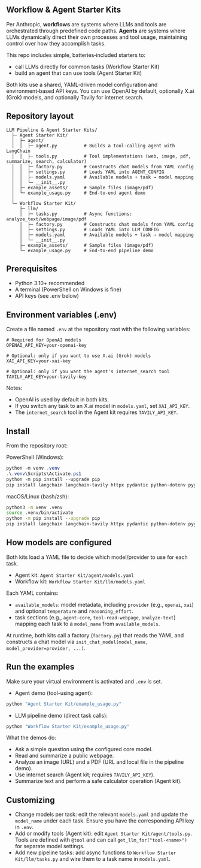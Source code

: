 ## Workflow & Agent Starter Kits

Per Anthropic, **workflows** are systems where LLMs and tools are orchestrated through predefined code paths. **Agents** are systems where LLMs dynamically direct their own processes and tool usage, maintaining control over how they accomplish tasks.

This repo includes simple, batteries‑included starters to:
- call LLMs directly for common tasks (Workflow Starter Kit)
- build an agent that can use tools (Agent Starter Kit)

Both kits use a shared, YAML‑driven model configuration and environment‑based API keys. You can use OpenAI by default, optionally X.ai (Grok) models, and optionally Tavily for internet search.

## Repository layout

```
LLM Pipeline & Agent Starter Kits/
  ├─ Agent Starter Kit/
  │  ├─ agent/
  │  │  ├─ agent.py          # Builds a tool-calling agent with LangChain
  │  │  ├─ tools.py          # Tool implementations (web, image, pdf, summarize, search, calculator)
  │  │  ├─ factory.py        # Constructs chat models from YAML config
  │  │  ├─ settings.py       # Loads YAML into AGENT_CONFIG
  │  │  ├─ models.yaml       # Available models + task → model mapping
  │  │  └─ __init__.py
  │  ├─ example_assets/      # Sample files (image/pdf)
  │  └─ example_usage.py     # End-to-end agent demo
  │
  └─ Workflow Starter Kit/
     ├─ llm/
     │  ├─ tasks.py          # Async functions: analyze_text/webpage/image/pdf
     │  ├─ factory.py        # Constructs chat models from YAML config
     │  ├─ settings.py       # Loads YAML into LLM_CONFIG
     │  ├─ models.yaml       # Available models + task → model mapping
     │  └─ __init__.py
     ├─ example_assets/      # Sample files (image/pdf)
     └─ example_usage.py     # End-to-end pipeline demo
```


## Prerequisites

- Python 3.10+ recommended
- A terminal (PowerShell on Windows is fine)
- API keys (see .env below)


## Environment variables (.env)

Create a file named `.env` at the repository root with the following variables:

```
# Required for OpenAI models
OPENAI_API_KEY=your-openai-key

# Optional: only if you want to use X.ai (Grok) models
XAI_API_KEY=your-xai-key

# Optional: only if you want the agent's internet_search tool
TAVILY_API_KEY=your-tavily-key
```

Notes:
- OpenAI is used by default in both kits.
- If you switch any task to an X.ai model in `models.yaml`, set `XAI_API_KEY`.
- The `internet_search` tool in the Agent kit requires `TAVILY_API_KEY`.


## Install

From the repository root:

PowerShell (Windows):
```powershell
python -m venv .venv
.\.venv\Scripts\Activate.ps1
python -m pip install --upgrade pip
pip install langchain langchain-tavily httpx pydantic python-dotenv pyyaml openai xai-sdk
```

macOS/Linux (bash/zsh):
```bash
python3 -m venv .venv
source .venv/bin/activate
python -m pip install --upgrade pip
pip install langchain langchain-tavily httpx pydantic python-dotenv pyyaml openai xai-sdk
```


## How models are configured

Both kits load a YAML file to decide which model/provider to use for each task.

- Agent kit: `Agent Starter Kit/agent/models.yaml`
- Workflow kit: `Workflow Starter Kit/llm/models.yaml`

Each YAML contains:
- `available_models`: model metadata, including `provider` (e.g., `openai`, `xai`) and optional `temperature` and `reasoning_effort`.
- task sections (e.g., `agent-core`, `tool-read-webpage`, `analyze-text`) mapping each task to a `model_name` from `available_models`.

At runtime, both kits call a factory (`factory.py`) that reads the YAML and constructs a chat model via `init_chat_model(model_name, model_provider=provider, ...)`.


## Run the examples

Make sure your virtual environment is activated and `.env` is set.

- Agent demo (tool-using agent):
```powershell
python "Agent Starter Kit/example_usage.py"
```

- LLM pipeline demo (direct task calls):
```powershell
python "Workflow Starter Kit/example_usage.py"
```

What the demos do:
- Ask a simple question using the configured core model.
- Read and summarize a public webpage.
- Analyze an image (URL) and a PDF (URL and local file in the pipeline demo).
- Use internet search (Agent kit; requires `TAVILY_API_KEY`).
- Summarize text and perform a safe calculator operation (Agent kit).


## Customizing

- Change models per task: edit the relevant `models.yaml` and update the `model_name` under each task. Ensure you have the corresponding API key in `.env`.
- Add or modify tools (Agent kit): edit `Agent Starter Kit/agent/tools.py`. Tools are defined with `@tool` and can call `get_llm_for("tool-<name>")` for separate model settings.
- Add new pipeline tasks: add async functions to `Workflow Starter Kit/llm/tasks.py` and wire them to a task name in `models.yaml`.

